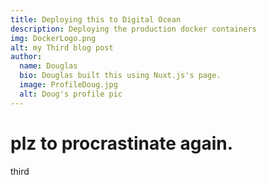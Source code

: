 ```yaml
---
title: Deploying this to Digital Ocean
description: Deploying the production docker containers
img: DockerLogo.png
alt: my Third blog post
author:
  name: Douglas
  bio: Douglas built this using Nuxt.js's page.
  image: ProfileDoug.jpg
  alt: Doug's profile pic
---
```


# plz to procrastinate again.

third
